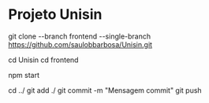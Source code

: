 # Projeto Unisin

git clone --branch frontend --single-branch https://github.com/saulobbarbosa/Unisin.git

cd Unisin
cd frontend

npm start

cd ../
git add ./
git commit -m "Mensagem commit"
git push